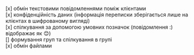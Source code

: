 [x] обмін текстовими повідомленнями поміж клієнтами  
[x] конфіденційність даних (інформація переписки зберігається лише на клієнтах в шифрованому вигляді)  
[x] спілкування за допомогою умовних позначок (повідомлення :) відображає як 😊)  
[] формування груп та спілкування в групі  
[x] обмін файлами

